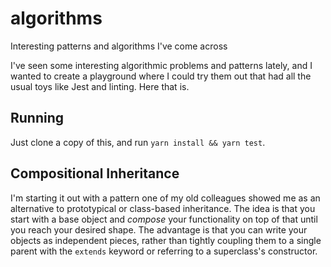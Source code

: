 # algorithms
Interesting patterns and algorithms I've come across

I've seen some interesting algorithmic problems and patterns lately, and I wanted to create a playground where I could try them out that had all the usual toys like Jest and linting. Here that is.

## Running

Just clone a copy of this, and run `yarn install && yarn test`.

## Compositional Inheritance

I'm starting it out with a pattern one of my old colleagues showed me as an alternative to prototypical or class-based inheritance. The idea is that you start with a base object and *compose* your functionality on top of that until you reach your desired shape. The advantage is that you can write your objects as independent pieces, rather than tightly coupling them to a single parent with the `extends` keyword or referring to a superclass's constructor.
